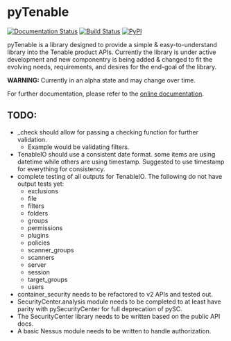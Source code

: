 # pyTenable

[![Documentation Status](https://readthedocs.org/projects/pytenable/badge/?version=latest)](http://pytenable.readthedocs.io/en/latest/?badge=latest)
[![Build Status](https://travis-ci.org/tenable/pyTenable.svg?branch=master)](https://travis-ci.org/tenable/pyTenable)
[![PyPI](https://img.shields.io/pypi/v/pytenable.svg)](https://pypi.org/project/pyTenable/)



pyTenable is a library designed to provide a simple & easy-to-understand library into the Tenable product APIs.  Currently the library is under active development and new componentry is being added & changed to fit the evolving needs, requirements, and desires for the end-goal of the library.

**WARNING:** Currently in an alpha state and may change over time.

For further documentation, please refer to the [online documentation](http://pytenable.readthedocs.io).

## TODO:

- _check should allow for passing a checking function for further validation.
  + Example would be validating filters.
- TenableIO should use a consistent date format.  some items are using datetime while others are using timestamp.  Suggested to use timestamp for everything for consistency.
- complete testing of all outputs for TenableIO.  The following do not have output tests yet:
  + exclusions
  + file
  + filters
  + folders
  + groups
  + permissions
  + plugins
  + policies
  + scanner_groups
  + scanners
  + server
  + session
  + target_groups
  + users
- container_security needs to be refactored to v2 APIs and tested out.
- SecurityCenter.analysis module needs to be completed to at least have parity with pySecurityCenter for full deprecation of pySC.
- The SecurityCenter library needs to be written based on the public API docs.
- A basic Nessus module needs to be written to handle authorization.